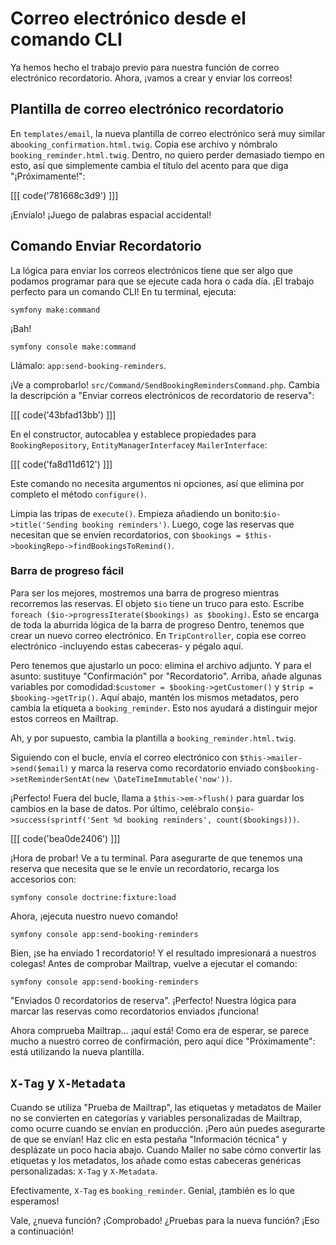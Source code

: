 # Correo electrónico desde el comando CLI

Ya hemos hecho el trabajo previo para nuestra función de correo electrónico recordatorio. Ahora, ¡vamos a crear y enviar los correos!

## Plantilla de correo electrónico recordatorio

En `templates/email`, la nueva plantilla de correo electrónico será muy similar a`booking_confirmation.html.twig`. Copia ese archivo y nómbralo `booking_reminder.html.twig`. Dentro, no quiero perder demasiado tiempo en esto, así que simplemente cambia el título del acento para que diga "¡Próximamente!":

[[[ code('781668c3d9') ]]]

¡Envíalo! ¡Juego de palabras espacial accidental!

## Comando Enviar Recordatorio

La lógica para enviar los correos electrónicos tiene que ser algo que podamos programar para que se ejecute cada hora o cada día. ¡El trabajo perfecto para un comando CLI! En tu terminal, ejecuta:

```terminal
symfony make:command
```

¡Bah!

```terminal
symfony console make:command
```

Llámalo: `app:send-booking-reminders`.

¡Ve a comprobarlo! `src/Command/SendBookingRemindersCommand.php`. Cambia la descripción a "Enviar correos electrónicos de recordatorio de reserva":

[[[ code('43bfad13bb') ]]]

En el constructor, autocablea y establece propiedades para `BookingRepository`, `EntityManagerInterface`y `MailerInterface`:

[[[ code('fa8d11d612') ]]]

Este comando no necesita argumentos ni opciones, así que elimina por completo el método `configure()`.

Limpia las tripas de `execute()`. Empieza añadiendo un bonito:`$io->title('Sending booking reminders')`. Luego, coge las reservas que necesitan que se envíen recordatorios, con `$bookings = $this->bookingRepo->findBookingsToRemind()`.

### Barra de progreso fácil

Para ser los mejores, mostremos una barra de progreso mientras recorremos las reservas. El objeto `$io` tiene un truco para esto. Escribe `foreach ($io->progressIterate($bookings) as $booking)`. Esto se encarga de toda la aburrida lógica de la barra de progreso Dentro, tenemos que crear un nuevo correo electrónico. En `TripController`, copia ese correo electrónico -incluyendo estas cabeceras- y pégalo aquí.

Pero tenemos que ajustarlo un poco: elimina el archivo adjunto. Y para el asunto: sustituye "Confirmación" por "Recordatorio". Arriba, añade algunas variables por comodidad:`$customer = $booking->getCustomer()` y `$trip = $booking->getTrip()`. Aquí abajo, mantén los mismos metadatos, pero cambia la etiqueta a `booking_reminder`. Esto nos ayudará a distinguir mejor estos correos en Mailtrap.

Ah, y por supuesto, cambia la plantilla a `booking_reminder.html.twig`.

Siguiendo con el bucle, envía el correo electrónico con `$this->mailer->send($email)` y marca la reserva como recordatorio enviado con`$booking->setReminderSentAt(new \DateTimeImmutable('now'))`.

¡Perfecto! Fuera del bucle, llama a `$this->em->flush()` para guardar los cambios en la base de datos. Por último, celébralo con`$io->success(sprintf('Sent %d booking reminders', count($bookings)))`.

[[[ code('bea0de2406') ]]]

¡Hora de probar! Ve a tu terminal. Para asegurarte de que tenemos una reserva que necesita que se le envíe un recordatorio, recarga los accesorios con:

```terminal
symfony console doctrine:fixture:load
```

Ahora, ¡ejecuta nuestro nuevo comando!

```terminal
symfony console app:send-booking-reminders
```

Bien, ¡se ha enviado 1 recordatorio! Y el resultado impresionará a nuestros colegas! Antes de comprobar Mailtrap, vuelve a ejecutar el comando:

```terminal-silent
symfony console app:send-booking-reminders
```

"Enviados 0 recordatorios de reserva". ¡Perfecto! Nuestra lógica para marcar las reservas como recordatorios enviados ¡funciona!

Ahora comprueba Mailtrap... ¡aquí está! Como era de esperar, se parece mucho a nuestro correo de confirmación, pero aquí dice "Próximamente": está utilizando la nueva plantilla.

## `X-Tag` y `X-Metadata`

Cuando se utiliza "Prueba de Mailtrap", las etiquetas y metadatos de Mailer no se convierten en categorías y variables personalizadas de Mailtrap, como ocurre cuando se envían en producción. ¡Pero aún puedes asegurarte de que se envían! Haz clic en esta pestaña "Información técnica" y desplázate un poco hacia abajo. Cuando Mailer no sabe cómo convertir las etiquetas y los metadatos, los añade como estas cabeceras genéricas personalizadas: `X-Tag` y `X-Metadata`.

Efectivamente, `X-Tag` es `booking_reminder`. Genial, ¡también es lo que esperamos!

Vale, ¿nueva función? ¡Comprobado! ¿Pruebas para la nueva función? ¡Eso a continuación!
